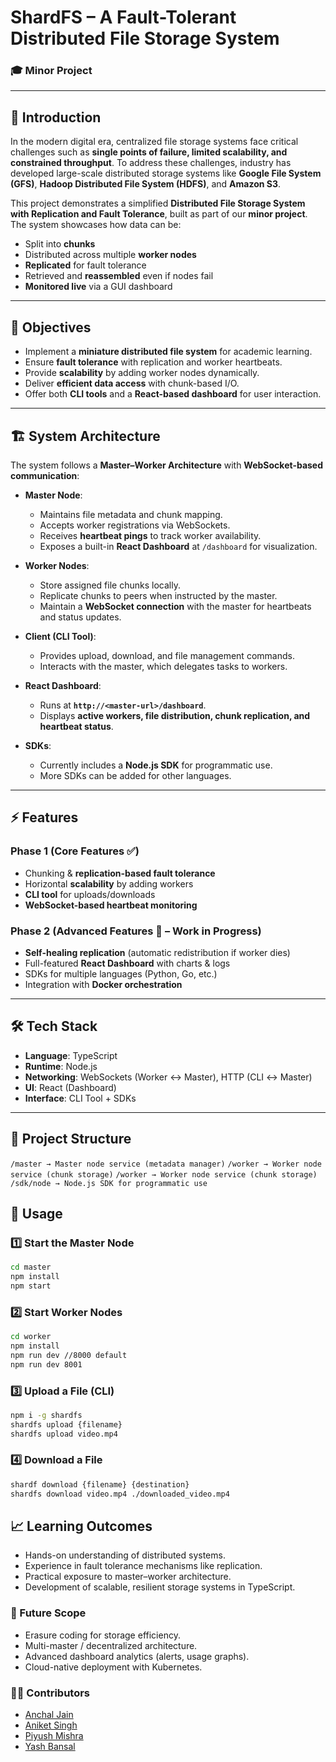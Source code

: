# ShardFS – A Fault-Tolerant Distributed File Storage System

### 🎓 Minor Project 
---

## 📌 Introduction
In the modern digital era, centralized file storage systems face critical challenges such as **single points of failure, limited scalability, and constrained throughput**. To address these challenges, industry has developed large-scale distributed storage systems like **Google File System (GFS)**, **Hadoop Distributed File System (HDFS)**, and **Amazon S3**.

This project demonstrates a simplified **Distributed File Storage System with Replication and Fault Tolerance**, built as part of our **minor project**. The system showcases how data can be:

- Split into **chunks**  
- Distributed across multiple **worker nodes**  
- **Replicated** for fault tolerance  
- Retrieved and **reassembled** even if nodes fail  
- **Monitored live** via a GUI dashboard  

---

## 🎯 Objectives
- Implement a **miniature distributed file system** for academic learning.  
- Ensure **fault tolerance** with replication and worker heartbeats.  
- Provide **scalability** by adding worker nodes dynamically.  
- Deliver **efficient data access** with chunk-based I/O.  
- Offer both **CLI tools** and a **React-based dashboard** for user interaction.  

---

## 🏗️ System Architecture
The system follows a **Master–Worker Architecture** with **WebSocket-based communication**:

- **Master Node**:  
  - Maintains file metadata and chunk mapping.  
  - Accepts worker registrations via WebSockets.  
  - Receives **heartbeat pings** to track worker availability.  
  - Exposes a built-in **React Dashboard** at `/dashboard` for visualization.  

- **Worker Nodes**:  
  - Store assigned file chunks locally.  
  - Replicate chunks to peers when instructed by the master.  
  - Maintain a **WebSocket connection** with the master for heartbeats and status updates.  

- **Client (CLI Tool)**:  
  - Provides upload, download, and file management commands.  
  - Interacts with the master, which delegates tasks to workers.  

- **React Dashboard**:  
  - Runs at **`http://<master-url>/dashboard`**.  
  - Displays **active workers, file distribution, chunk replication, and heartbeat status**.    

- **SDKs**:  
  - Currently includes a **Node.js SDK** for programmatic use.  
  - More SDKs can be added for other languages.  

---

## ⚡ Features

### Phase 1 (Core Features ✅)
- Chunking & **replication-based fault tolerance**  
- Horizontal **scalability** by adding workers  
- **CLI tool** for uploads/downloads  
- **WebSocket-based heartbeat monitoring**  

### Phase 2 (Advanced Features 🚀 – Work in Progress)
- **Self-healing replication** (automatic redistribution if worker dies)  
- Full-featured **React Dashboard** with charts & logs  
- SDKs for multiple languages (Python, Go, etc.)  
- Integration with **Docker orchestration**  

---

## 🛠️ Tech Stack
- **Language**: TypeScript  
- **Runtime**: Node.js  
- **Networking**: WebSockets (Worker ↔ Master), HTTP (CLI ↔ Master)  
- **UI**: React (Dashboard)  
- **Interface**: CLI Tool + SDKs  

---

## 📂 Project Structure
 `/master → Master node service (metadata manager)`
 `/worker → Worker node service (chunk storage)`
 `/worker → Worker node service (chunk storage)`
 `/sdk/node → Node.js SDK for programmatic use`

## 🚀 Usage

### 1️⃣ Start the Master Node
```bash
cd master
npm install
npm start
```
### 2️⃣ Start Worker Nodes

```bash
cd worker
npm install
npm run dev //8000 default
npm run dev 8001
```
### 3️⃣ Upload a File (CLI)

```bash
npm i -g shardfs
shardfs upload {filename}
shardfs upload video.mp4
```
### 4️⃣ Download a File

```bash
shardf download {filename} {destination}
shardfs download video.mp4 ./downloaded_video.mp4
```

## 📈 Learning Outcomes
- Hands-on understanding of distributed systems.
- Experience in fault tolerance mechanisms like replication.
- Practical exposure to master–worker architecture.
- Development of scalable, resilient storage systems in TypeScript.

### 🔮 Future Scope

- Erasure coding for storage efficiency.
- Multi-master / decentralized architecture.
- Advanced dashboard analytics (alerts, usage graphs).
- Cloud-native deployment with Kubernetes.
### 👨‍💻 Contributors
- [Anchal Jain](https://github.com/Anchal627)
- [Aniket Singh](https://github.com/ROG4113)
- [Piyush Mishra](https://github.com/PiyushXmishra)
- [Yash Bansal](https://github.com/YashXBansal)

